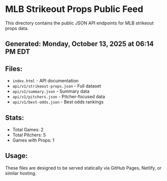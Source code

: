 # MLB Strikeout Props Public Feed

This directory contains the public JSON API endpoints for MLB strikeout props data.

## Generated: Monday, October 13, 2025 at 06:14 PM EDT

## Files:
- `index.html` - API documentation
- `api/v1/strikeout-props.json` - Full dataset
- `api/v1/summary.json` - Summary data
- `api/v1/pitchers.json` - Pitcher-focused data  
- `api/v1/best-odds.json` - Best odds rankings

## Stats:
- Total Games: 2
- Total Pitchers: 5
- Games with Props: 1

## Usage:
These files are designed to be served statically via GitHub Pages, Netlify, or similar hosting.
